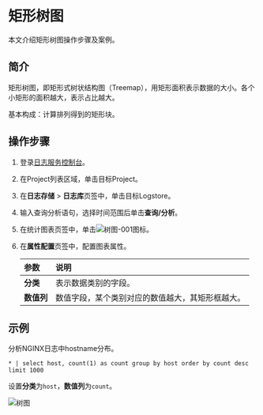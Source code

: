 # 矩形树图

本文介绍矩形树图操作步骤及案例。

## 简介

矩形树图，即矩形式树状结构图（Treemap），用矩形面积表示数据的大小。各个小矩形的面积越大，表示占比越大。

基本构成：计算排列得到的矩形块。

## 操作步骤

1.  登录[日志服务控制台](https://sls.console.aliyun.com)。

2.  在Project列表区域，单击目标Project。

3.  在**日志存储** \> **日志库**页签中，单击目标Logstore。

4.  输入查询分析语句，选择时间范围后单击**查询/分析**。

5.  在统计图表页签中，单击![树图-001](https://static-aliyun-doc.oss-accelerate.aliyuncs.com/assets/img/zh-CN/4171906951/p93129.png)图标。

6.  在**属性配置**页签中，配置图表属性。

    |参数|说明|
    |:-|:-|
    |**分类**|表示数据类别的字段。|
    |**数值列**|数值字段，某个类别对应的数值越大，其矩形框越大。|


## 示例

分析NGINX日志中hostname分布。

```
* | select host, count(1) as count group by host order by count desc limit 1000 
```

设置**分类**为`host`，**数值列**为`count`。

![树图](https://static-aliyun-doc.oss-accelerate.aliyuncs.com/assets/img/zh-CN/9660623061/p9594.png)

